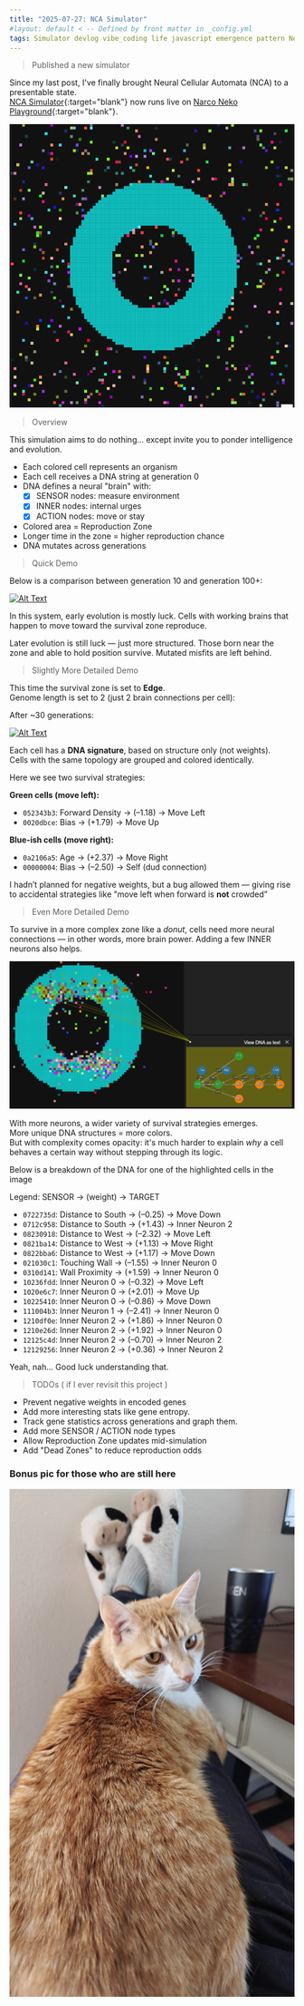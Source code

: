 ```yaml
---
title: "2025-07-27: NCA Simulator"
#layout: default < -- Defined by front matter in _config.yml
tags: Simulator devlog vibe_coding life javascript emergence pattern Neural Cellular Automata
---
```


> Published a new simulator

Since my last post, I've finally brought Neural Cellular Automata (NCA) to a presentable state.  
[NCA Simulator](https://sandbox-science.com/particle-life){:target="blank"} now runs live on [Narco Neko Playground](https://narco-neko-playground.onrender.com/){:target="blank"}.

![Alt Text](/asset/recording/2025_07/nca_donut_DNAs.gif)


> Overview

This simulation aims to do nothing... except invite you to ponder intelligence and evolution.

- Each colored cell represents an organism
- Each cell receives a DNA string at generation 0
- DNA defines a neural "brain" with:
  - [x] SENSOR nodes: measure environment  
  - [x] INNER nodes: internal urges  
  - [x] ACTION nodes: move or stay
- Colored area = Reproduction Zone
- Longer time in the zone = higher reproduction chance
- DNA mutates across generations

> Quick Demo

Below is a comparison between generation 10 and generation 100+:

[![Alt Text](/asset/recording/2025_07/nca_center_comparison.gif)](/asset/recording/2025_07/nca_center_comparison.gif)

In this system, early evolution is mostly luck. Cells with working brains that happen to move toward the survival zone reproduce.

Later evolution is still luck — just more structured. Those born near the zone and able to hold position survive. Mutated misfits are left behind.

> Slightly More Detailed Demo

This time the survival zone is set to **Edge**.  
Genome length is set to 2 (just 2 brain connections per cell):

After ~30 generations:

[![Alt Text](/asset/recording/2025_07/nca_edge_DNAs.gif)](/asset/recording/2025_07/nca_edge_DNAs.gif)

Each cell has a **DNA signature**, based on structure only (not weights).  
Cells with the same topology are grouped and colored identically.

Here we see two survival strategies:

**Green cells (move left):**
- `052343b3`: Forward Density → (–1.18) → Move Left  
- `0020dbce`: Bias → (+1.79) → Move Up

**Blue-ish cells (move right):**
- `0a2106a5`: Age → (+2.37) → Move Right  
- `00000004`: Bias → (–2.50) → Self (dud connection)

I hadn’t planned for negative weights, but a bug allowed them — giving rise to accidental strategies like "move left when forward is __not__ crowded”

> Even More Detailed Demo 

To survive in a more complex zone like a *donut*, cells need more neural connections — in other words, more brain power. Adding a few INNER neurons also helps.

[![Alt Text](/asset/recording/2025_07/nca_donut_sample.png)](/asset/recording/2025_07/nca_donut_sample.png)

With more neurons, a wider variety of survival strategies emerges.  
More unique DNA structures = more colors.  
But with complexity comes opacity: it's much harder to explain *why* a cell behaves a certain way without stepping through its logic.

Below is a breakdown of the DNA for one of the highlighted cells in the image


Legend: SENSOR → (weight) → TARGET

- `0722735d`: Distance to South → (–0.25) → Move Down  
- `0712c958`: Distance to South → (+1.43) → Inner Neuron 2  
- `08230918`: Distance to West → (–2.32) → Move Left  
- `0821ba14`: Distance to West → (+1.13) → Move Right  
- `0822bba6`: Distance to West → (+1.17) → Move Down  
- `021030c1`: Touching Wall → (–1.55) → Inner Neuron 0  
- `0310d141`: Wall Proximity → (+1.59) → Inner Neuron 0  
- `10236fdd`: Inner Neuron 0 → (–0.32) → Move Left  
- `1020e6c7`: Inner Neuron 0 → (+2.01) → Move Up  
- `10225410`: Inner Neuron 0 → (–0.86) → Move Down  
- `111004b3`: Inner Neuron 1 → (–2.41) → Inner Neuron 0  
- `1210df0e`: Inner Neuron 2 → (+1.86) → Inner Neuron 0  
- `1210e26d`: Inner Neuron 2 → (+1.92) → Inner Neuron 0  
- `12125c4d`: Inner Neuron 2 → (–0.70) → Inner Neuron 2  
- `12129256`: Inner Neuron 2 → (+0.36) → Inner Neuron 2  

Yeah, nah... Good luck understanding that.


> TODOs ( if I ever revisit this project )
- Prevent negative weights in encoded genes  
- Add more interesting stats like gene entropy.
- Track gene statistics across generations and graph them.
- Add more SENSOR / ACTION node types  
- Allow Reproduction Zone updates mid-simulation  
- Add "Dead Zones" to reduce reproduction odds

### Bonus pic for those who are still here

![Alt Text](/asset/recording/2025_07/bonus_cheeto.jpg)